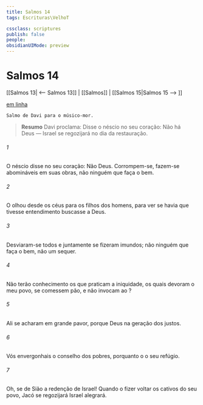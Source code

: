 ```yaml
---
title: Salmos 14
tags: Escrituras\VelhoT

cssclass: scriptures
publish: false
people:
obsidianUIMode: preview
---
```


# Salmos 14
[[Salmos 13| <-- Salmos 13]] | [[Salmos]] | [[Salmos 15|Salmos 15 --> ]]

[em linha](https://churchofjesuschrist.org/study/scriptures/ot/ps/14?lang=por)

```
Salmo de Davi para o músico-mor.
```

> __Resumo__
Davi proclama: Disse o néscio no seu coração: Não há Deus — Israel se regozijará no dia da restauração.

###### 1 
O néscio disse no seu coração: Não  Deus. Corrompem-se, fazem-se abomináveis em suas obras, não  ninguém que faça o bem.

###### 2 
O  olhou desde os céus para os filhos dos homens, para ver se havia  que tivesse entendimento  buscasse a Deus.

###### 3 
Desviaram-se todos e juntamente se fizeram imundos; não  ninguém que faça o bem, não  um sequer.

###### 4 
Não terão conhecimento os que praticam a iniquidade, os quais devoram o meu povo,  se comessem pão, e não invocam ao ?

###### 5 
Ali se acharam em grande pavor, porque Deus  na geração dos justos.

###### 6 
Vós envergonhais o conselho dos pobres, porquanto o   o seu refúgio.

###### 7 
Oh, se de Sião  a redenção de Israel! Quando o  fizer voltar os cativos do seu povo, Jacó se regozijará  Israel  alegrará.

